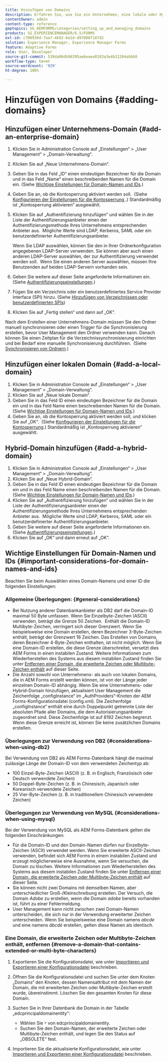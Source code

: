 ```yaml
---
title: Hinzufügen von Domains
description: Erfahren Sie, wie Sie ein Unternehmen, eine lokale oder Hybrid-Domain mithilfe der Einstellungen in Domain Management hinzufügen und allgmeine Gedanken zu Domain-Namen und Ids.
contentOwner: admin
content-type: reference
geptopics: SG_AEMFORMS/categories/setting_up_and_managing_domains
products: SG_EXPERIENCEMANAGER/6.5/FORMS
exl-id: c708936d-7aa7-4b92-be2d-d97008f187d2
solution: Experience Manager, Experience Manager Forms
feature: Adaptive Forms
role: User, Developer
source-git-commit: 539da06db98395ae6eaee8103a3e4b31204abbb8
workflow-type: tm+mt
source-wordcount: '929'
ht-degree: 100%

---
```


# Hinzufügen von Domains {#adding-domains}

## Hinzufügen einer Unternehmens-Domain {#add-an-enterprise-domain}

1. Klicken Sie in Administration Console auf „Einstellungen“ > „User Management“ > „Domain-Verwaltung“.
1. Klicken Sie auf „Neue Unternehmens-Domain“.
1. Geben Sie in das Feld „ID“ einen eindeutigen Bezeichner für die Domain und in das Feld „Name“ einen beschreibenden Namen für die Domain ein. (Siehe [Wichtige Einstellungen für Domain-Namen und IDs](adding-domains.md#important-considerations-for-domain-names-and-ids).)
1. Geben Sie an, ob die Kontosperrung aktiviert werden soll.  (Siehe [Konfigurieren der Einstellungen für die Kontosperrung ](/help/forms/using/admin-help/configure-account-locking-settings.md#configure-account-locking-settings).) Standardmäßig ist „Kontosperrung aktivieren“ ausgewählt.
1. Klicken Sie auf „Authentifizierung hinzufügen“ und wählen Sie in der Liste der Authentifizierungsanbieter einen der Authentifizierungsmethode Ihres Unternehmens entsprechenden Anbieter aus.  Mögliche Werte sind LDAP, Kerberos, SAML oder ein benutzerdefinierter Authentifizierungsanbieter.

   Wenn Sie LDAP auswählen, können Sie den in Ihrer Ordnerkonfiguration angegebenen LDAP-Server verwenden. Sie können aber auch einen anderen LDAP-Server auswählen, der zur Authentifizierung verwendet werden soll.  Wenn Sie einen anderen Server auswählen, müssen Ihre Benutzenden auf beiden LDAP-Servern vorhanden sein.

1. Geben Sie weitere auf dieser Seite angeforderte Informationen ein.  (Siehe [Authentifizierungseinstellungen](/help/forms/using/admin-help/configuring-authentication-providers.md#authentication-settings).)
1. Fügen Sie ein Verzeichnis oder ein benutzerdefiniertes Service Provider Interface (SPI) hinzu. (Siehe [Hinzufügen von Verzeichnissen oder benutzerdefinierten SPIs](/help/forms/using/admin-help/configuring-directories.md#adding-directories-or-custom-spis))
1. Klicken Sie auf „Fertig stellen“ und dann auf „OK“.

Nach dem Erstellen einer Unternehmens-Domain müssen Sie den Ordner manuell synchronisieren oder einen Trigger für die Synchronisierung erstellen, bevor User Management den Ordner verwenden kann. Danach können Sie einen Zeitplan für die Verzeichnissynchronisierung einrichten und bei Bedarf eine manuelle Synchronisierung durchführen.  (Siehe [Synchronisieren von Ordnern](/help/forms/using/admin-help/synchronizing-directories.md#synchronizing-directories).)

## Hinzufügen einer lokalen Domain {#add-a-local-domain}

1. Klicken Sie in Administration Console auf „Einstellungen“ > „User Management“ > „Domain-Verwaltung“.
1. Klicken Sie auf „Neue lokale Domain“.
1. Geben Sie in das Feld ID einen eindeutigen Bezeichner für die Domain ein und in das Feld Name einen beschreibenden Namen für die Domain. (Siehe [Wichtige Einstellungen für Domain-Namen und IDs](adding-domains.md#important-considerations-for-domain-names-and-ids).)
1. Geben Sie an, ob die Kontosperrung aktiviert werden soll, und klicken Sie auf „OK“.  (Siehe [Konfigurieren der Einstellungen für die Kontosperrung](/help/forms/using/admin-help/configure-account-locking-settings.md#configure-account-locking-settings).) Standardmäßig ist „Kontosperrung aktivieren“ ausgewählt.

## Hybrid-Domain hinzufügen {#add-a-hybrid-domain}

1. Klicken Sie in Administration Console auf „Einstellungen“ > „User Management“ > „Domain-Verwaltung“.
1. Klicken Sie auf „Neue Hybrid-Domain“.
1. Geben Sie in das Feld ID einen eindeutigen Bezeichner für die Domain ein und in das Feld Name einen beschreibenden Namen für die Domain. (Siehe [Wichtige Einstellungen für Domain-Namen und IDs](adding-domains.md#important-considerations-for-domain-names-and-ids).)
1. Klicken Sie auf „Authentifizierung hinzufügen“ und wählen Sie in der Liste der Authentifizierungsanbieter einen der Authentifizierungsmethode Ihres Unternehmens entsprechenden Anbieter aus.  Mögliche Werte sind LDAP, Kerberos, SAML oder ein benutzerdefinierter Authentifizierungsanbieter.
1. Geben Sie weitere auf dieser Seite angeforderte Informationen ein.  (Siehe [Authentifizierungseinstellungen](/help/forms/using/admin-help/configuring-authentication-providers.md#authentication-settings).)
1. Klicken Sie auf „OK“ und dann erneut auf „OK“.

## Wichtige Einstellungen für Domain-Namen und IDs {#important-considerations-for-domain-names-and-ids}

Beachten Sie beim Auswählen eines Domain-Namens und einer ID die folgenden Einstellungen:

### Allgemeine Überlegungen: {#general-considerations}

* Bei Nutzung anderer Datenbankanbieter als DB2 darf die Domain-ID maximal 50 Byte umfassen. Wenn Sie Einzelbyte-Zeichen (ASCII) verwenden, beträgt die Grenze 50 Zeichen.  Enthält die Domain-ID Multibyte-Zeichen, verringert sich dieser Grenzwert. Wenn Sie beispielsweise eine Domain erstellen, deren Bezeichner 3-Byte-Zeichen enthält, beträgt der Grenzwert 16 Zeichen. Das Erstellen von Domains, deren Bezeichner 4-Byte-Zeichen enthalten, ist nicht möglich. Wenn Sie eine Domain-ID erstellen, die diese Grenze überschreitet, versetzt dies AEM Forms in einen instabilen Zustand. Weitere Informationen zum Wiederherstellen des Systems aus diesem instabilen Zustand finden Sie unter [Entfernen einer Domain, die erweiterte Zeichen oder Multibyte-Zeichen enthält](adding-domains.md#remove-a-domain-that-contains-extended-or-multi-byte-characters) auf dieser Seite.
* Die Anzahl sowohl von Unternehmens- als auch von lokalen Domains, die in AEM Forms erstellt werden können, ist von der Länge jeder einzelnen Domain-ID abhängig. Wenn Sie eine Unternehmens- oder Hybrid-Domain hinzufügen, aktualisiert User Management die Zeichenfolge „configInstance“ im „AuthProviders“-Knoten der AEM Forms-Konfigurationsdatei (config.xml). Die Zeichenfolge „configInstance“ enthält eine durch Doppelpunkt getrennte Liste der absoluten Pfade aller Domains, die dem Autorisierungsanbieter zugeordnet sind. Diese Zeichenfolge ist auf 8192 Zeichen begrenzt. Wenn diese Grenze erreicht ist, können Sie keine zusätzlichen Domains erstellen.

### Überlegungen zur Verwendung von DB2 {#considerations-when-using-db2}

Bei Verwendung von DB2 als AEM Forms-Datenbank hängt die maximal zulässige Länge der Domain-ID von dem verwendeten Zeichentyp ab:

* 100 Einzel-Byte-Zeichen (ASCII) (z. B. in Englisch, Französisch oder Deutsch verwendete Zeichen)
* 50 Doppel-Byte-Zeichen (z. B. in Chinesisch, Japanisch oder Koreanisch verwendete Zeichen)
* 25 Vier-Byte-Zeichen (z. B. in traditionellem Chinesisch verwendete Zeichen)

### Überlegungen zur Verwendung von MySQL {#considerations-when-using-mysql}

Bei der Verwendung von MySQL als AEM Forms-Datenbank gelten die folgenden Einschränkungen:

* Für die Domain-ID und den Domain-Namen dürfen nur Einzelbyte-Zeichen (ASCII) verwendet werden. Wenn Sie erweiterte ASCII-Zeichen verwenden, befindet sich AEM Forms in einem instabilen Zustand und erzeugt möglicherweise eine Ausnahme, wenn Sie versuchen, die Domain zu löschen. Weitere Informationen zum Wiederherstellen des Systems aus diesem instabilen Zustand finden Sie unter [Entfernen einer Domain, die erweiterte Zeichen oder Multibyte-Zeichen enthält](adding-domains.md#remove-a-domain-that-contains-extended-or-multi-byte-characters) auf dieser Seite.
* Sie können nicht zwei Domains mit demselben Namen, aber unterschiedlicher Groß-/Kleinschreibung erstellen. Der Versuch, die Domain *Adobe* zu erstellen, wenn die Domain *adobe* bereits vorhanden ist, führt zu einer Fehlermeldung.
* User Management kann nicht zwischen zwei Domain-Namen unterscheiden, die sich nur in der Verwendung erweiterter Zeichen unterscheiden. Wenn Sie beispielsweise eine Domain namens *abcde* und eine namens *âbcdè* erstellen, gelten diese Namen als identisch.

### Eine Domain, die erweiterte Zeichen oder Multibyte-Zeichen enthält, entfernen {#remove-a-domain-that-contains-extended-or-multi-byte-characters}

1. Exportieren Sie die Konfigurationsdatei, wie unter [Importieren und Exportieren einer Konfigurationsdatei](/help/forms/using/admin-help/importing-exporting-configuration-file.md#importing-and-exporting-the-configuration-file) beschrieben.
1. Öffnen Sie die Konfigurationsdatei und suchen Sie unter dem Knoten „Domains“ den Knoten, dessen Namensattribut mit dem Namen der Domain, die mit erweiterten Zeichen oder Multibyte-Zeichen erstellt wurde, übereinstimmt. Löschen Sie den gesamten Knoten für diese Domain.
1. Suchen Sie in Ihrer Datenbank die Domain in der Tabelle „edcprincipaldomainentity“:

   * Wählen Sie `*` von edcprincipaldomainentity.
   * Suchen Sie den Domain-Namen, der erweiterte Zeichen oder Multibyte-Zeichen enthält, und legen Sie den Status auf „OBSOLETE“ fest.

1. Importieren Sie die aktualisierte Konfigurationsdatei, wie unter [Importieren und Exportieren einer Konfigurationsdatei](/help/forms/using/admin-help/importing-exporting-configuration-file.md#importing-and-exporting-the-configuration-file) beschrieben.
